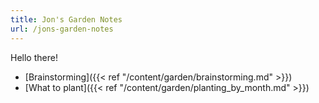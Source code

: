 ```yaml
---
title: Jon's Garden Notes
url: /jons-garden-notes
---
```


Hello there!

- [Brainstorming]({{< ref "/content/garden/brainstorming.md" >}})
- [What to plant]({{< ref "/content/garden/planting_by_month.md" >}})
